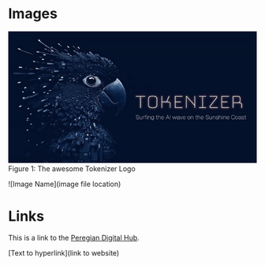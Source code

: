 # Images

![Tokenizer Program](image.png)
Figure 1: The awesome Tokenizer Logo

\![Image Name](image file location)


# Links

This is a link to the [Peregian Digital Hub](https://www.peregianhub.com.au/).

\[Text to hyperlink](link to website)